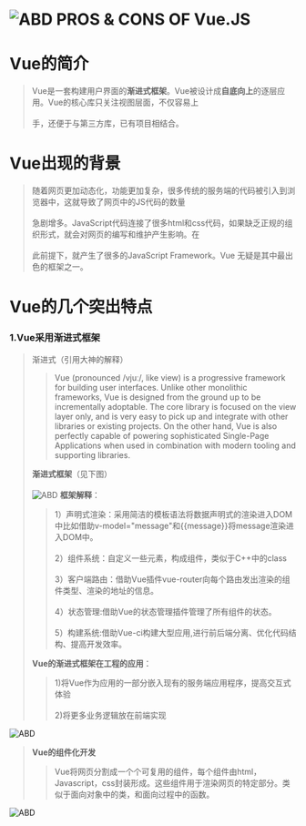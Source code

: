 ![ABD](https://github.com/Wonderful23/-/blob/master/11/t013dad0e25dfb0b247.jpg)
<t></t>PROS & CONS OF Vue.JS
================================
# Vue的简介
>Vue是一套构建用户界面的<b>渐进式框架</b>。Vue被设计成<b>自底向上</b>的逐层应用。Vue的核心库只关注视图层面，不仅容易上<br></br>手，还便于与第三方库，已有项目相结合。
# Vue出现的背景
>随着网页更加动态化，功能更加复杂，很多传统的服务端的代码被引入到浏览器中，这就导致了网页中的JS代码的数量<br></br>急剧增多。JavaScript代码连接了很多html和css代码，如果缺乏正规的组织形式，就会对网页的编写和维护产生影响。在<br></br>此前提下，就产生了很多的JavaScript Framework。Vue 无疑是其中最出色的框架之一。
# Vue的几个突出特点 
### 1.Vue采用渐进式框架
>渐进式（引用大神的解释）
>>Vue (pronounced /vjuː/, like view) is a progressive framework for building user interfaces. Unlike other monolithic frameworks, Vue is designed from the ground up to be incrementally adoptable. The core library is focused on the view layer only, and is very easy to pick up and integrate with other libraries or existing projects. On the other hand, Vue is also perfectly capable of powering sophisticated Single-Page Applications when used in combination with modern tooling and supporting libraries.
>>
><b>渐进式框架</b>（见下图）
<br></br>
![ABD](https://github.com/Wonderful23/-/blob/master/11/%E6%B8%90%E8%BF%9B%E5%BC%8F2.png)
><b>框架解释</b>：
>>1）声明式渲染：采用简洁的模板语法将数据声明式的渲染进入DOM中比如借助v-model="message"和{{message}}将message渲染进入DOM中。
<br></br>2）组件系统：自定义一些元素，构成组件，类似于C++中的class
<br></br>3）客户端路由：借助Vue插件vue-router向每个路由发出渲染的组件类型、渲染的地址的信息。
<br></br>4）状态管理:借助Vue的状态管理插件管理了所有组件的状态。
<br></br>5）构建系统:借助Vue-ci构建大型应用,进行前后端分离、优化代码结构、提高开发效率。
>>
><b>Vue的渐进式框架在工程的应用</b>：
>>1)将Vue作为应用的一部分嵌入现有的服务端应用程序，提高交互式体验<br></br>
2)将更多业务逻辑放在前端实现
>>
![ABD](https://github.com/Wonderful23/-/blob/master/11/%E6%B8%90%E8%BF%9B%E5%BC%8F.png)
><b>Vue的组件化开发</b>
>>Vue将网页分割成一个个可复用的组件，每个组件由html，Javascript，css封装形成。这些组件用于渲染网页的特定部分。类似于面向对象中的类，和面向过程中的函数。
>>
![ABD](https://github.com/Wonderful23/-/blob/master/11/v2-bba1a9deb9200210257d250f1cdb9ee3_hd.jpg)

